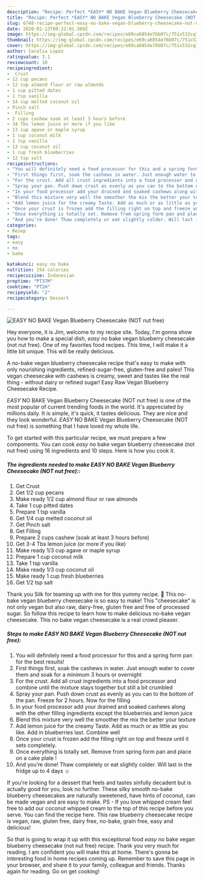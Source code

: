 ```yaml
---
description: "Recipe: Perfect *EASY* NO BAKE Vegan Blueberry Cheesecake (NOT nut free)"
title: "Recipe: Perfect *EASY* NO BAKE Vegan Blueberry Cheesecake (NOT nut free)"
slug: 6748-recipe-perfect-easy-no-bake-vegan-blueberry-cheesecake-not-nut-free
date: 2020-01-13T00:22:01.509Z
image: https://img-global.cpcdn.com/recipes/e69ca6854e76b07c/751x532cq70/easy-no-bake-vegan-blueberry-cheesecake-not-nut-free-recipe-main-photo.jpg
thumbnail: https://img-global.cpcdn.com/recipes/e69ca6854e76b07c/751x532cq70/easy-no-bake-vegan-blueberry-cheesecake-not-nut-free-recipe-main-photo.jpg
cover: https://img-global.cpcdn.com/recipes/e69ca6854e76b07c/751x532cq70/easy-no-bake-vegan-blueberry-cheesecake-not-nut-free-recipe-main-photo.jpg
author: Cecelia Lopez
ratingvalue: 3.1
reviewcount: 10
recipeingredient:
-  Crust
- 12 cup pecans
- 12 cup almond flour or raw almonds
- 1 cup pitted dates
- 1 tsp vanilla
- 14 cup melted coconut oil
- Pinch salt
-  Filling
- 2 cups cashew soak at least 3 hours before
- 34 Tbs lemon juice or more if you like
- 13 cup agave or maple syrup
- 1 cup coconut milk
- 1 tsp vanilla
- 13 cup coconut oil
- 1 cup fresh blueberries
- 12 tsp salt
recipeinstructions:
- "You will definitely need a food processor for this and a spring form pan for the best results!"
- "First things first, soak the cashews in water. Just enough water to cover them and soak for a minimum 3 hours or overnight"
- "For the crust. Add all crust ingredients into a food processor and combine until the mixture stays together but still a bit crumbled"
- "Spray your pan. Push down crust as evenly as you can to the bottom of the pan. Freeze for 2 hours. Now for the filling"
- "In your food processor add your drained and soaked cashews along with the other filling ingredients except the blueberries and lemon juice"
- "Blend this mixture very well the smoother the mix the better your texture"
- "Add lemon juice for the creamy Taste. Add as much or as little as you like. Add in blueberries last. Combine well"
- "Once your crust is frozen add the filling right on top and freeze until it sets completely."
- "Once everything is totally set. Remove from spring form pan and place on a cake plate !"
- "And you’re done! Thaw completely or eat slightly colder. Will last in the fridge up to 4 days ☺️"
categories:
- Resep
tags:
- easy
- no
- bake

katakunci: easy no bake
nutrition: 254 calories
recipecuisine: Indonesian
preptime: "PT37M"
cooktime: "PT2H"
recipeyield: "2"
recipecategory: Dessert

---
```



![*EASY* NO BAKE Vegan Blueberry Cheesecake (NOT nut free)](https://img-global.cpcdn.com/recipes/e69ca6854e76b07c/751x532cq70/easy-no-bake-vegan-blueberry-cheesecake-not-nut-free-recipe-main-photo.jpg)

Hey everyone, it is Jim, welcome to my recipe site. Today, I'm gonna show you how to make a special dish, *easy* no bake vegan blueberry cheesecake (not nut free). One of my favorites food recipes. This time, I will make it a little bit unique. This will be really delicious.

A no-bake vegan blueberry cheesecake recipe that&#39;s easy to make with only nourishing ingredients, refined-sugar-free, gluten-free and paleo! This vegan cheesecake with cashews is creamy, sweet and tastes like the real thing - without dairy or refined sugar! Easy Raw Vegan Blueberry Cheesecake Recipe.

*EASY* NO BAKE Vegan Blueberry Cheesecake (NOT nut free) is one of the most popular of current trending foods in the world. It's appreciated by millions daily. It is simple, it's quick, it tastes delicious. They are nice and they look wonderful. *EASY* NO BAKE Vegan Blueberry Cheesecake (NOT nut free) is something that I have loved my whole life.


To get started with this particular recipe, we must prepare a few components. You can cook *easy* no bake vegan blueberry cheesecake (not nut free) using 16 ingredients and 10 steps. Here is how you cook it.

##### The ingredients needed to make *EASY* NO BAKE Vegan Blueberry Cheesecake (NOT nut free)::

1. Get  Crust
1. Get 1/2 cup pecans
1. Make ready 1/2 cup almond flour or raw almonds
1. Take 1 cup pitted dates
1. Prepare 1 tsp vanilla
1. Get 1/4 cup melted coconut oil
1. Get Pinch salt
1. Get  Filling
1. Prepare 2 cups cashew (soak at least 3 hours before)
1. Get 3-4 Tbs lemon juice (or more if you like)
1. Make ready 1/3 cup agave or maple syrup
1. Prepare 1 cup coconut milk
1. Take 1 tsp vanilla
1. Make ready 1/3 cup coconut oil
1. Make ready 1 cup fresh blueberries
1. Get 1/2 tsp salt


Thank you Silk for teaming up with me for this yummy recipe. 💜 This no-bake vegan blueberry cheesecake is so easy to make! This &#34;cheesecake&#34; is not only vegan but also raw, dairy-free, gluten free and free of processed sugar. So follow this recipe to learn how to make delicious no-bake vegan cheesecake. This no bake vegan cheesecake is a real crowd pleaser. 

##### Steps to make *EASY* NO BAKE Vegan Blueberry Cheesecake (NOT nut free):

1. You will definitely need a food processor for this and a spring form pan for the best results!
1. First things first, soak the cashews in water. Just enough water to cover them and soak for a minimum 3 hours or overnight
1. For the crust. Add all crust ingredients into a food processor and combine until the mixture stays together but still a bit crumbled
1. Spray your pan. Push down crust as evenly as you can to the bottom of the pan. Freeze for 2 hours. Now for the filling
1. In your food processor add your drained and soaked cashews along with the other filling ingredients except the blueberries and lemon juice
1. Blend this mixture very well the smoother the mix the better your texture
1. Add lemon juice for the creamy Taste. Add as much or as little as you like. Add in blueberries last. Combine well
1. Once your crust is frozen add the filling right on top and freeze until it sets completely.
1. Once everything is totally set. Remove from spring form pan and place on a cake plate !
1. And you’re done! Thaw completely or eat slightly colder. Will last in the fridge up to 4 days ☺️


If you&#39;re looking for a dessert that feels and tastes sinfully decadent but is actually good for you, look no further. These silky smooth no-bake blueberry cheesecakes are naturally sweetened, have hints of coconut, can be made vegan and are easy to make. PS - If you love whipped cream feel free to add our coconut whipped cream to the top of this recipe before you serve. You can find the recipe here. This raw blueberry cheesecake recipe is vegan, raw, gluten free, dairy free, no-bake, grain free, easy and delicious! 

So that is going to wrap it up with this exceptional food *easy* no bake vegan blueberry cheesecake (not nut free) recipe. Thank you very much for reading. I am confident you will make this at home. There's gonna be interesting food in home recipes coming up. Remember to save this page in your browser, and share it to your family, colleague and friends. Thanks again for reading. Go on get cooking!
